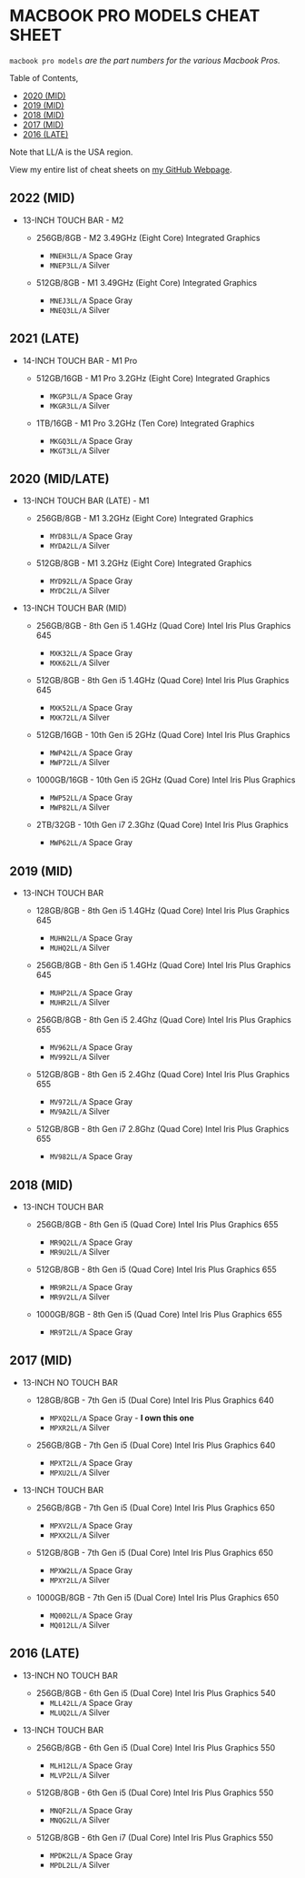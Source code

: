 # MACBOOK PRO MODELS CHEAT SHEET

`macbook pro models` _are the part numbers for the various Macbook Pros._

Table of Contents,

* [2020 (MID)](https://github.com/JeffDeCola/my-cheat-sheets/tree/master/other/computer-hardware/apple/macbook-pro-models-cheat-sheet#2020-mid)
* [2019 (MID)](https://github.com/JeffDeCola/my-cheat-sheets/tree/master/other/computer-hardware/apple/macbook-pro-models-cheat-sheet#2019-mid)
* [2018 (MID)](https://github.com/JeffDeCola/my-cheat-sheets/tree/master/other/computer-hardware/apple/macbook-pro-models-cheat-sheet#2018-mid)
* [2017 (MID)](https://github.com/JeffDeCola/my-cheat-sheets/tree/master/other/computer-hardware/apple/macbook-pro-models-cheat-sheet#2017-mid)
* [2016 (LATE)](https://github.com/JeffDeCola/my-cheat-sheets/tree/master/other/computer-hardware/apple/macbook-pro-models-cheat-sheet#2016-late)

Note that LL/A is the USA region.

View my entire list of cheat sheets on
[my GitHub Webpage](https://jeffdecola.github.io/my-cheat-sheets/).

## 2022 (MID)

* 13-INCH TOUCH BAR - M2

  * 256GB/8GB - M2 3.49GHz (Eight Core) Integrated Graphics
    * `MNEH3LL/A`   Space Gray
    * `MNEP3LL/A`   Silver

  * 512GB/8GB - M1 3.49GHz (Eight Core) Integrated Graphics
    * `MNEJ3LL/A`   Space Gray
    * `MNEQ3LL/A`   Silver

## 2021 (LATE)

* 14-INCH TOUCH BAR - M1 Pro

  * 512GB/16GB - M1 Pro 3.2GHz (Eight Core) Integrated Graphics
    * `MKGP3LL/A`   Space Gray
    * `MKGR3LL/A`   Silver

  * 1TB/16GB - M1 Pro 3.2GHz (Ten Core) Integrated Graphics
    * `MKGQ3LL/A`   Space Gray
    * `MKGT3LL/A`   Silver

## 2020 (MID/LATE)

* 13-INCH TOUCH BAR (LATE) - M1

  * 256GB/8GB - M1 3.2GHz (Eight Core) Integrated Graphics
    * `MYD83LL/A`   Space Gray
    * `MYDA2LL/A`   Silver

  * 512GB/8GB - M1 3.2GHz (Eight Core) Integrated Graphics
    * `MYD92LL/A`   Space Gray
    * `MYDC2LL/A`   Silver

* 13-INCH TOUCH BAR (MID)

  * 256GB/8GB - 8th Gen i5 1.4GHz (Quad Core) Intel Iris Plus Graphics 645
    * `MXK32LL/A`   Space Gray
    * `MXK62LL/A`   Silver

  * 512GB/8GB - 8th Gen i5 1.4GHz (Quad Core) Intel Iris Plus Graphics 645
    * `MXK52LL/A`   Space Gray
    * `MXK72LL/A`   Silver

  * 512GB/16GB - 10th Gen i5 2GHz (Quad Core) Intel Iris Plus Graphics
    * `MWP42LL/A`   Space Gray
    * `MWP72LL/A`   Silver

  * 1000GB/16GB - 10th Gen i5 2GHz (Quad Core) Intel Iris Plus Graphics
    * `MWP52LL/A`   Space Gray
    * `MWP82LL/A`   Silver

  * 2TB/32GB - 10th Gen i7 2.3Ghz (Quad Core) Intel Iris Plus Graphics
    * `MWP62LL/A`   Space Gray

## 2019 (MID)

* 13-INCH TOUCH BAR

  * 128GB/8GB - 8th Gen i5 1.4GHz (Quad Core) Intel Iris Plus Graphics 645
    * `MUHN2LL/A`   Space Gray
    * `MUHQ2LL/A`   Silver

  * 256GB/8GB - 8th Gen i5 1.4GHz (Quad Core) Intel Iris Plus Graphics 645
    * `MUHP2LL/A`   Space Gray
    * `MUHR2LL/A`   Silver

  * 256GB/8GB - 8th Gen i5 2.4Ghz (Quad Core) Intel Iris Plus Graphics 655
    * `MV962LL/A`   Space Gray
    * `MV992LL/A`   Silver

  * 512GB/8GB - 8th Gen i5 2.4Ghz (Quad Core) Intel Iris Plus Graphics 655
    * `MV972LL/A`   Space Gray
    * `MV9A2LL/A`   Silver

  * 512GB/8GB - 8th Gen i7 2.8Ghz (Quad Core) Intel Iris Plus Graphics 655
    * `MV982LL/A`   Space Gray

## 2018 (MID)

* 13-INCH TOUCH BAR

  * 256GB/8GB - 8th Gen i5 (Quad Core) Intel Iris Plus Graphics 655
    * `MR9Q2LL/A`   Space Gray
    * `MR9U2LL/A`   Silver

  * 512GB/8GB - 8th Gen i5 (Quad Core) Intel Iris Plus Graphics 655
    * `MR9R2LL/A`   Space Gray
    * `MR9V2LL/A`   Silver

  * 1000GB/8GB - 8th Gen i5 (Quad Core) Intel Iris Plus Graphics 655
    * `MR9T2LL/A`   Space Gray

## 2017 (MID)

* 13-INCH NO TOUCH BAR

  * 128GB/8GB - 7th Gen i5 (Dual Core) Intel Iris Plus Graphics 640
    * `MPXQ2LL/A`   Space Gray - **I own this one**
    * `MPXR2LL/A`   Silver

  * 256GB/8GB - 7th Gen i5 (Dual Core) Intel Iris Plus Graphics 640
    * `MPXT2LL/A`   Space Gray
    * `MPXU2LL/A`   Silver

* 13-INCH TOUCH BAR

  * 256GB/8GB - 7th Gen i5 (Dual Core) Intel Iris Plus Graphics 650
    * `MPXV2LL/A`   Space Gray
    * `MPXX2LL/A`   Silver

  * 512GB/8GB - 7th Gen i5 (Dual Core) Intel Iris Plus Graphics 650
    * `MPXW2LL/A`   Space Gray
    * `MPXY2LL/A`   Silver

  * 1000GB/8GB - 7th Gen i5 (Dual Core) Intel Iris Plus Graphics 650
    * `MQ002LL/A`   Space Gray
    * `MQ012LL/A`   Silver

## 2016 (LATE)

* 13-INCH NO TOUCH BAR

  * 256GB/8GB - 6th Gen i5 (Dual Core) Intel Iris Plus Graphics 540
    * `MLL42LL/A`   Space Gray
    * `MLUQ2LL/A`   Silver

* 13-INCH TOUCH BAR

  * 256GB/8GB - 6th Gen i5 (Dual Core) Intel Iris Plus Graphics 550
    * `MLH12LL/A`   Space Gray
    * `MLVP2LL/A`   Silver

  * 512GB/8GB - 6th Gen i5 (Dual Core) Intel Iris Plus Graphics 550
    * `MNQF2LL/A`   Space Gray
    * `MNQG2LL/A`   Silver

  * 512GB/8GB - 6th Gen i7 (Dual Core) Intel Iris Plus Graphics 550
    * `MPDK2LL/A`   Space Gray
    * `MPDL2LL/A`   Silver
